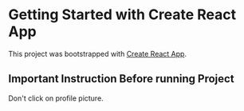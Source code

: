 # Getting Started with Create React App

This project was bootstrapped with [Create React App](https://github.com/facebook/create-react-app).

## Important Instruction Before running Project

Don't click on profile picture.
